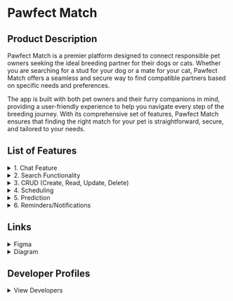 # Pawfect Match

## Product Description
Pawfect Match is a premier platform designed to connect responsible pet owners seeking the ideal breeding partner for their dogs or cats. Whether you are searching for a stud for your dog or a mate for your cat, Pawfect Match offers a seamless and secure way to find compatible partners based on specific needs and preferences. 

The app is built with both pet owners and their furry companions in mind, providing a user-friendly experience to help you navigate every step of the breeding journey. With its comprehensive set of features, Pawfect Match ensures that finding the right match for your pet is straightforward, secure, and tailored to your needs.

## List of Features

<details>
  <summary>1. Chat Feature</summary>
  
  - **Rule 1.1**: Users must be registered and logged in to access the chat feature.
  - **Rule 1.2**: Messages are encrypted to ensure user privacy and data security.
  - **Rule 1.3**: Communication is limited to pre-registered users only, ensuring that all participants have verified pet profiles.
  - **Rule 1.4**: Users are not allowed to send spam or unsolicited messages. Violators may be banned.
  - **Rule 1.5**: The chat feature is only available once both parties have expressed interest in connecting.

</details>

<details>
  <summary>2. Search Functionality</summary>

  - **Rule 2.1**: All pet profiles must be filled out completely before a user can search for matches, including breed, age, and health information.
  - **Rule 2.2**: Search results will only show pets that match the user’s search criteria (breed, age, location, etc.).
  - **Rule 2.3**: Search filters may be updated based on user preferences, but the core criteria (breed, health, and location) must always be a part of the filtering options.
  - **Rule 2.4**: Pets listed for matchmaking must be in good health, with proof of necessary vaccinations and health checks before initiating contact.

</details>

<details>
  <summary>3. CRUD (Create, Read, Update, Delete)</summary>

  - **Rule 3.1**: Pet profiles can only be created and updated by registered users with verified accounts.
  - **Rule 3.2**: Pet profiles must include accurate and honest information. False information may result in profile removal or account suspension.
  - **Rule 3.3**: Users can only delete their own pet profiles, and deleted profiles are permanently removed from the system.
  - **Rule 3.4**: Profile updates require approval from an admin if there are any changes to critical information, such as breed or health status.
  - **Rule 3.5**: All pet profiles are subject to periodic review by administrators to ensure compliance with the platform’s standards.

</details>

<details>
  <summary>4. Scheduling</summary>

  - **Rule 4.1**: All appointments must be scheduled at least 48 hours in advance to ensure availability for both parties.
  - **Rule 4.2**: A user cannot schedule more than one appointment per pet within a 24-hour period unless it is specifically agreed upon by both parties.
  - **Rule 4.3**: Once scheduled, appointments cannot be canceled without at least 24 hours' notice. Failure to comply may result in penalties (e.g., account warnings or restrictions).
  - **Rule 4.4**: Any meeting or breeding session arranged through the app must be done in accordance with local laws and regulations regarding animal breeding and health standards.

</details>

<details>
  <summary>5. Prediction</summary>

  - **Rule 5.1**: The prediction system uses data provided by the user, including breed, health, and age. Users must provide accurate and up-to-date information for predictions to be effective.
  - **Rule 5.2**: Predictions are recommendations only. Pet owners are encouraged to conduct additional research and seek professional advice before finalizing breeding arrangements.
  - **Rule 5.3**: The prediction algorithm is updated regularly to improve accuracy based on ongoing data collection and user feedback.
  - **Rule 5.4**: Users are not obligated to follow predictions. Matches suggested by the system are just suggestions, and the final decision lies with the pet owner.

</details>

<details>
  <summary>6. Reminders/Notifications</summary>

  - **Rule 6.1**: Users can opt in or out of receiving notifications for scheduled events, health reminders, and appointment updates.
  - **Rule 6.2**: Notifications will be sent via in-app alerts, email, or SMS, based on the user’s preferences.
  - **Rule 6.3**: Users are responsible for ensuring their contact information (email, phone number) is correct for timely reminders and notifications.
  - **Rule 6.4**: Reminders are set based on the user’s input during profile creation and scheduling and cannot be altered unless approved by the user.
  - **Rule 6.5**: Failure to attend scheduled appointments or meetings after receiving reminders may result in account suspension or penalties.

</details>

## Links

<details>
  <summary>Figma</summary>
  - [Figma Design](https://www.figma.com/design/kCBz0xtZ5OmNyWHyL6bnDL/Pawfect-Match?node-id=0-1&t=VhLdwzYjh35VQNhM-1)
</details>

<details>
  <summary>Diagram</summary>
  -[Entity Relationship Diagram](https://online.visual-paradigm.com/share.jsp?id=333535313236382d32)
</details>

## Developer Profiles

<details>
  <summary>View Developers</summary>

  - [Alyssa Blanche S. Alivio](https://github.com/OliGwapa)  
  - [Genesis T. Clabisellas](https://github.com/clabisellasg)  
  - [Jannah Lovelle B. Sendrijas](https://github.com/jannahlovelle)  

</details>
